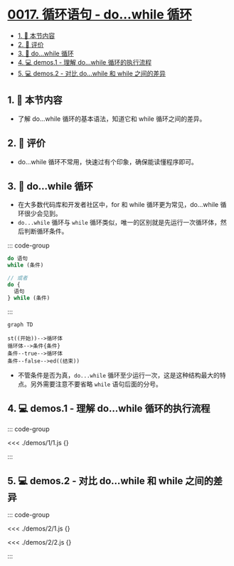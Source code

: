 # [0017. 循环语句 - do...while 循环](https://github.com/Tdahuyou/TNotes.html-css-js/tree/main/notes/0017.%20%E5%BE%AA%E7%8E%AF%E8%AF%AD%E5%8F%A5%20-%20do...while%20%E5%BE%AA%E7%8E%AF)

<!-- region:toc -->

- [1. 🎯 本节内容](#1--本节内容)
- [2. 🫧 评价](#2--评价)
- [3. 📒 do...while 循环](#3--dowhile-循环)
- [4. 💻 demos.1 - 理解 do...while 循环的执行流程](#4--demos1---理解-dowhile-循环的执行流程)
- [5. 💻 demos.2 - 对比 do...while 和 while 之间的差异](#5--demos2---对比-dowhile-和-while-之间的差异)

<!-- endregion:toc -->

## 1. 🎯 本节内容

- 了解 do...while 循环的基本语法，知道它和 while 循环之间的差异。

## 2. 🫧 评价

- do...while 循环不常用，快速过有个印象，确保能读懂程序即可。

## 3. 📒 do...while 循环

- 在大多数代码库和开发者社区中，for 和 while 循环更为常见，do...while 循环很少会见到。
- `do...while` 循环与 `while` 循环类似，唯一的区别就是先运行一次循环体，然后判断循环条件。

::: code-group

```javascript [do...while 循环基本结构]
do 语句
while (条件)

// 或者
do {
  语句
} while (条件)
```

:::

```mermaid
graph TD

st((开始))-->循环体
循环体-->条件{条件}
条件--true-->循环体
条件--false-->ed((结束))
```

- 不管条件是否为真，`do...while` 循环至少运行一次，这是这种结构最大的特点。另外需要注意不要省略 `while` 语句后面的分号。

## 4. 💻 demos.1 - 理解 do...while 循环的执行流程

::: code-group

<<< ./demos/1/1.js {}

:::

## 5. 💻 demos.2 - 对比 do...while 和 while 之间的差异

::: code-group

<<< ./demos/2/1.js {}

<<< ./demos/2/2.js {}

:::
